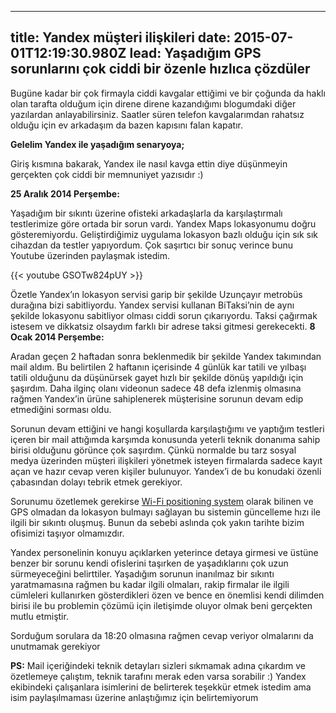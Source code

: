 
---
title: Yandex müşteri ilişkileri
date: 2015-07-01T12:19:30.980Z
lead: Yaşadığım GPS sorunlarını çok ciddi bir özenle hızlıca çözdüler
---
Bugüne kadar bir çok firmayla ciddi kavgalar ettiğimi ve bir çoğunda da haklı olan tarafta olduğum için direne direne kazandığımı blogumdaki diğer yazılardan anlayabilirsiniz. Saatler süren telefon kavgalarımdan rahatsız olduğu için ev arkadaşım da bazen kapısını falan kapatır.

**Gelelim Yandex ile yaşadığım senaryoya;**

Giriş kısmına bakarak, Yandex ile nasıl kavga ettin diye düşünmeyin gerçekten çok ciddi bir memnuniyet yazısıdır :)

**25 Aralık 2014 Perşembe:**

Yaşadığım bir sıkıntı üzerine ofisteki arkadaşlarla da karşılaştırmalı testlerimize göre ortada bir sorun vardı. Yandex Maps lokasyonumu doğru gösteremiyordu. Geliştirdiğimiz uygulama lokasyon bazlı olduğu için sık sık cihazdan da testler yapıyordum. Çok saşırtıcı bir sonuç verince bunu Youtube üzerinden paylaşmak istedim.

{{< youtube GSOTw824pUY >}}

Özetle Yandex’ın lokasyon servisi garip bir şekilde Uzunçayır metrobüs durağına bizi sabitliyordu. Yandex servisi kullanan BiTaksi’nin de aynı şekilde lokasyonu sabitliyor olması ciddi sorun çıkarıyordu. Taksi çağırmak istesem ve dikkatsiz olsaydım farklı bir adrese taksi gitmesi gerekecekti. **8 Ocak 2014 Perşembe:**

Aradan geçen 2 haftadan sonra beklenmedik bir şekilde Yandex takımından mail aldım. Bu belirtilen 2 haftanın içerisinde 4 günlük kar tatili ve yılbaşı tatili olduğunu da düşünürsek gayet hızlı bir şekilde dönüş yapıldığı için şaşırdım. Daha ilginç olanı videonun sadece 48 defa izlenmiş olmasına rağmen Yandex’in ürüne sahiplenerek müşterisine sorunun devam edip etmediğini sorması oldu.

Sorunun devam ettiğini ve hangi koşullarda karşılaştığımı ve yaptığım testleri içeren bir mail attığımda karşımda konusunda yeterli teknik donanıma sahip birisi olduğunu görünce çok saşırdım. Çünkü normalde bu tarz sosyal medya üzerinden müşteri ilişkileri yönetmek isteyen firmalarda sadece kayıt açan ve hazır cevap veren kişiler bulunuyor. Yandex’i de bu konudaki özenli çabasından dolayı tebrik etmek gerekiyor.

Sorunumu özetlemek gerekirse [Wi-Fi positioning system](http://en.wikipedia.org/wiki/Wi-Fi_positioning_system) olarak bilinen ve GPS olmadan da lokasyon bulmayı sağlayan bu sistemin güncelleme hızı ile ilgili bir sıkıntı oluşmuş. Bunun da sebebi aslında çok yakın tarihte bizim ofisimizi taşıyor olmamızdır.

Yandex personelinin konuyu açıklarken yeterince detaya girmesi ve üstüne benzer bir sorunu kendi ofislerini taşırken de yaşadıklarını çok uzun sürmeyeceğini belirttiler. Yaşadığım sorunun inanılmaz bir sıkıntı yaratmamasına rağmen bu kadar ilgili olmaları, rakip firmalar ile ilgili cümleleri kullanırken gösterdikleri özen ve bence en önemlisi kendi dilimden birisi ile bu problemin çözümü için iletişimde oluyor olmak beni gerçekten mutlu etmiştir.

Sorduğum sorulara da 18:20 olmasına rağmen cevap veriyor olmalarını da unutmamak gerekiyor

**PS:** Mail içeriğindeki teknik detayları sizleri sıkmamak adına çıkardım ve özetlemeye çalıştım, teknik tarafını merak eden varsa sorabilir :) Yandex ekibindeki çalışanlara isimlerini de belirterek teşekkür etmek istedim ama isim paylaşılmaması üzerine anlaştığımız için belirtemiyorum

